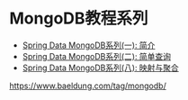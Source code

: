 # MongoDB教程系列


- [Spring Data MongoDB系列(一): 简介](05_01_spring-data-mongodb-tutorial.md)
- [Spring Data MongoDB系列(二): 简单查询](05_02_queries-in-spring-data-mongodb.md)
- [Spring Data MongoDB系列(八): 映射与聚合](05_08_spring-data-mongodb-projections-aggregations.md)



<https://www.baeldung.com/tag/mongodb/>

